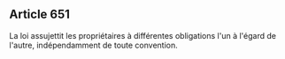 Article 651
----
La loi assujettit les propriétaires à différentes obligations l'un à l'égard de
l'autre, indépendamment de toute convention.
